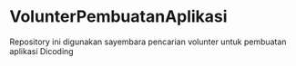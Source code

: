 # VolunterPembuatanAplikasi
Repository ini digunakan sayembara pencarian volunter untuk pembuatan aplikasi Dicoding
